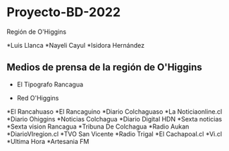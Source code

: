 # Proyecto-BD-2022
Región de O'Higgins


*Luis Llanca
*Nayeli Cayul
*Isidora Hernández

## Medios de prensa de la región de O'Higgins


* El Tipografo Rancagua

* Red O'Higgins

*El Rancahuaso
*El Rancaguino
*Diario Colchaguaso
*La Noticiaonline.cl
*Diario Ohiggins
*Noticias Colchagua
*Diario Digital HDN
*Sexta noticias
*Sexta vision Rancagua
*Tribuna De Colchagua
*Radio Aukan
*DiarioVIregion.cl
*TVO San Vicente
*Radio Trigal
*El Cachapoal.cl
*Vi.cl
*Ultima Hora
*Artesania FM
